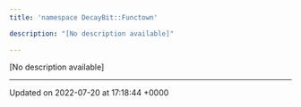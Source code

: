 ```yaml
---
title: 'namespace DecayBit::Functown'

description: "[No description available]"

---
```







[No description available]






-------------------------------

Updated on 2022-07-20 at 17:18:44 +0000